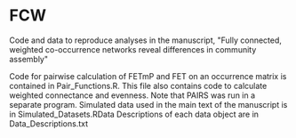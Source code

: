 # FCW
Code and data to reproduce analyses in the manuscript,
"Fully connected, weighted co-occurrence networks reveal differences in community assembly" 


Code for pairwise calculation of FETmP and FET on an occurrence matrix is contained in Pair_Functions.R. This file also contains code to calculate weighted connectance and evenness. Note that PAIRS was run in a separate program. 
Simulated data used in the main text of the manuscript is in Simulated_Datasets.RData
Descriptions of each data object are in Data_Descriptions.txt

